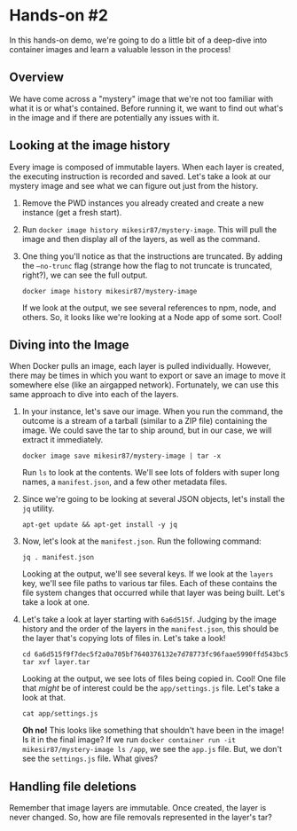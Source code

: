 # Hands-on #2

In this hands-on demo, we're going to do a little bit of a deep-dive into container images and learn a valuable lesson in the process!

## Overview

We have come across a "mystery" image that we're not too familiar with what it is or what's contained. Before running it, we want to find out what's in the image and if there are potentially any issues with it.


## Looking at the image history

Every image is composed of immutable layers. When each layer is created, the executing instruction is recorded and saved. Let's take a look at our mystery image and see what we can figure out just from the history.

1. Remove the PWD instances you already created and create a new instance (get a fresh start).
2. Run `docker image history mikesir87/mystery-image`. This will pull the image and then display all of the layers, as well as the command.
3. One thing you'll notice as that the instructions are truncated. By adding the `—no-trunc` flag (strange how the flag to not truncate is truncated, right?), we can see the full output.

    ```
    docker image history mikesir87/mystery-image
    ```

    If we look at the output, we see several references to npm, node, and others. So, it looks like we're looking at a Node app of some sort. Cool!


## Diving into the Image

When Docker pulls an image, each layer is pulled individually. However, there may be times in which you want to export or save an image to move it somewhere else (like an airgapped network). Fortunately, we can use this same approach to dive into each of the layers.

1. In your instance, let's save our image. When you run the command, the outcome is a stream of a tarball (similar to a ZIP file) containing the image. We could save the tar to ship around, but in our case, we will extract it immediately.

    ```
    docker image save mikesir87/mystery-image | tar -x
    ```

    Run `ls` to look at the contents. We'll see lots of folders with super long names, a `manifest.json`, and a few other metadata files.

2. Since we're going to be looking at several JSON objects, let's install the `jq` utility.

    ```
    apt-get update && apt-get install -y jq
    ```

3. Now, let's look at the `manifest.json`. Run the following command:

    ```
    jq . manifest.json
    ```

    Looking at the output, we'll see several keys. If we look at the `layers` key, we'll see file paths to various tar files. Each of these contains the file system changes that occurred while that layer was being built. Let's take a look at one.

4. Let's take a look at layer starting with `6a6d515f`. Judging by the image history and the order of the layers in the `manifest.json`, this should be the layer that's copying lots of files in. Let's take a look!

    ```
    cd 6a6d515f9f7dec5f2a0a705bf7640376132e7d78773fc96faae5990ffd543bc5
    tar xvf layer.tar
    ```

    Looking at the output, we see lots of files being copied in. Cool! One file that _might_ be of interest could be the `app/settings.js` file. Let's take a look at that.

    ```
    cat app/settings.js
    ```

    **Oh no!** This looks like something that shouldn't have been in the image! Is it in the final image? If we run `docker container run -it mikesir87/mystery-image ls /app`, we see the `app.js` file. But, we don't see the `settings.js` file. What gives?


## Handling file deletions

Remember that image layers are immutable. Once created, the layer is never changed. So, how are file removals represented in the layer's tar?
